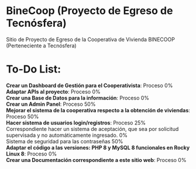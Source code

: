 # BineCoop (Proyecto de Egreso de Tecnósfera)
Sitio de Proyecto de Egreso de la Cooperativa de Vivienda BINECOOP (Perteneciente a Tecnósfera)


# To-Do List:
**Crear un Dashboard de Gestión para el Cooperativista**: Proceso 0%<br>
**Adaptar APIs al proyecto**: Proceso 0%<br>
**Crear una Base de Datos para la información**: Proceso 0%<br>
**Crear un Admin Panel**: Proceso 50%<br>
**Mejorar el sistema de la cooperativa respecto a la obtención de viviendas**: Proceso 50%<br>
**Hacer sistema de usuarios login/registros**: Proceso 25%<br>
   Correspondiente hacer un sistema de aceptación, que sea por solicitud supervisada y no automáticamente ingresado. 0% <br> 
   Sistema de seguridad para las contraseñas 50% <br>
**Adaptar el código a las versiones: PHP 8 y MySQL 8 funcionales en Rocky Linux 8**: Proceso 0%<br>
**Crear una Documentación correspondiente a este sitio web**: Proceso 0%<br>
